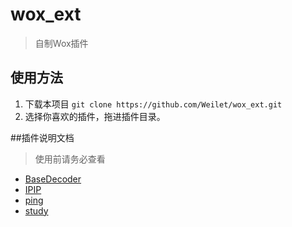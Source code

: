 # wox_ext

> 自制Wox插件

## 使用方法
1. 下载本项目 `git clone https://github.com/Weilet/wox_ext.git`
2. 选择你喜欢的插件，拖进插件目录。

##插件说明文档 
>使用前请务必查看
- [BaseDecoder](https://github.com/Weilet/wox_ext/blob/master/BaseDecoder/README.md)
- [IPIP](https://github.com/Weilet/wox_ext/blob/master/IPIP/README.md)
- [ping](https://github.com/Weilet/wox_ext/blob/master/ping/README.md)
- [study](https://github.com/Weilet/wox_ext/blob/master/study/README.md)
